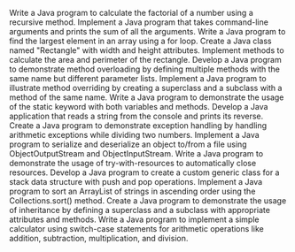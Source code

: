 Write a Java program to calculate the factorial of a number using a recursive method.
Implement a Java program that takes command-line arguments and prints the sum of all the arguments.
Write a Java program to find the largest element in an array using a for loop.
Create a Java class named "Rectangle" with width and height attributes. Implement methods to calculate the area and perimeter of the rectangle.
Develop a Java program to demonstrate method overloading by defining multiple methods with the same name but different parameter lists.
Implement a Java program to illustrate method overriding by creating a superclass and a subclass with a method of the same name.
Write a Java program to demonstrate the usage of the static keyword with both variables and methods.
Develop a Java application that reads a string from the console and prints its reverse.
Create a Java program to demonstrate exception handling by handling arithmetic exceptions while dividing two numbers.
Implement a Java program to serialize and deserialize an object to/from a file using ObjectOutputStream and ObjectInputStream.
Write a Java program to demonstrate the usage of try-with-resources to automatically close resources.
Develop a Java program to create a custom generic class for a stack data structure with push and pop operations.
Implement a Java program to sort an ArrayList of strings in ascending order using the Collections.sort() method.
Create a Java program to demonstrate the usage of inheritance by defining a superclass and a subclass with appropriate attributes and methods.
Write a Java program to implement a simple calculator using switch-case statements for arithmetic operations like addition, subtraction, multiplication, and division.